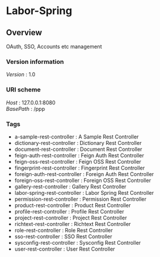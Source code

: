# Labor-Spring


<a name="overview"></a>
## Overview
OAuth, SSO, Accounts etc management


### Version information
*Version* : 1.0


### URI scheme
*Host* : 127.0.0.1:8080  
*BasePath* : /ppp


### Tags

* a-sample-rest-controller : A Sample Rest Controller
* dictionary-rest-controller : Dictionary Rest Controller
* document-rest-controller : Document Rest Controller
* feign-auth-rest-controller : Feign Auth Rest Controller
* feign-oss-rest-controller : Feign OSS Rest Controller
* fingerprint-rest-controller : Fingerprint Rest Controller
* foreign-auth-rest-controller : Foreign Auth Rest Controller
* foreign-oss-rest-controller : Foreign OSS Rest Controller
* gallery-rest-controller : Gallery Rest Controller
* labor-spring-rest-controller : Labor Spring Rest Controller
* permission-rest-controller : Permission Rest Controller
* product-rest-controller : Product Rest Controller
* profile-rest-controller : Profile Rest Controller
* project-rest-controller : Project Rest Controller
* richtext-rest-controller : Richtext Rest Controller
* role-rest-controller : Role Rest Controller
* sso-rest-controller : SSO Rest Controller
* sysconfig-rest-controller : Sysconfig Rest Controller
* user-rest-controller : User Rest Controller



